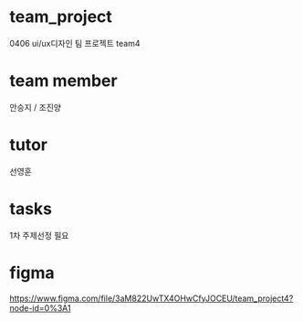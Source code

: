 # team_project
0406 ui/ux디자인 팀 프로젝트 team4

# team member
안승지 / 조진양

# tutor
선영훈

# tasks
1차 주제선정 필요

# figma
https://www.figma.com/file/3aM822UwTX4OHwCfyJOCEU/team_project4?node-id=0%3A1